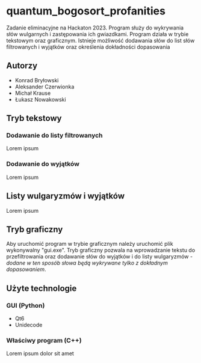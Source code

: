 # quantum_bogosort_profanities

Zadanie eliminacyjne na Hackaton 2023. Program służy do wykrywania słów wulgarnych i zastępowania ich gwiazdkami. Program działa w trybie tekstowym oraz graficznym. Istnieje możliwość dodawania słów do list słów filtrowanych i wyjątków oraz określenia dokładności dopasowania

## Autorzy

- Konrad Bryłowski
- Aleksander Czerwionka
- Michał Krause
- Łukasz Nowakowski

## Tryb tekstowy

### Dodawanie do listy filtrowanych

Lorem ipsum

### Dodawanie do wyjątków

Lorem ipsum

## Listy wulgaryzmów i wyjątków

Lorem ipsum

## Tryb graficzny

Aby uruchomić program w trybie graficznym należy uruchomić plik wykonywalny "gui.exe". Tryb graficzny pozwala na wprowadzanie tekstu do przefiltrowania oraz dodawanie słów do wyjątków i do listy wulgaryzmów - *dodane w ten sposób słowa będą wykrywane tylko z dokładnym dopasowaniem*.

## Użyte technologie

### GUI (Python)

- Qt6
- Unidecode

### Właściwy program (C++)

Lorem ipsum dolor sit amet
